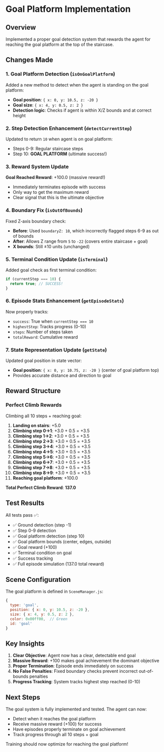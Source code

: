 # Goal Platform Implementation

## Overview
Implemented a proper goal detection system that rewards the agent for reaching the goal platform at the top of the staircase.

## Changes Made

### 1. Goal Platform Detection (`isOnGoalPlatform`)
Added a new method to detect when the agent is standing on the goal platform:
- **Goal position**: `{ x: 0, y: 10.5, z: -20 }`
- **Goal size**: `{ x: 4, y: 0.5, z: 2 }`
- **Detection logic**: Checks if agent is within X/Z bounds and at correct height

### 2. Step Detection Enhancement (`detectCurrentStep`)
Updated to return `10` when agent is on goal platform:
- Steps 0-9: Regular staircase steps
- Step 10: **GOAL PLATFORM** (ultimate success!)

### 3. Reward System Update
**Goal Reached Reward**: +100.0 (massive reward!)
- Immediately terminates episode with success
- Only way to get the maximum reward
- Clear signal that this is the ultimate objective

### 4. Boundary Fix (`isOutOfBounds`)
Fixed Z-axis boundary check:
- **Before**: Used `boundaryZ: 10`, which incorrectly flagged steps 6-9 as out of bounds
- **After**: Allows Z range from `5` to `-22` (covers entire staircase + goal)
- **X bounds**: Still ±10 units (unchanged)

### 5. Terminal Condition Update (`isTerminal`)
Added goal check as first terminal condition:
```javascript
if (currentStep === 10) {
  return true; // SUCCESS!
}
```

### 6. Episode Stats Enhancement (`getEpisodeStats`)
Now properly tracks:
- `success`: True when `currentStep === 10`
- `highestStep`: Tracks progress (0-10)
- `steps`: Number of steps taken
- `totalReward`: Cumulative reward

### 7. State Representation Update (`getState`)
Updated goal position in state vector:
- **Goal position**: `{ x: 0, y: 10.75, z: -20 }` (center of goal platform top)
- Provides accurate distance and direction to goal

## Reward Structure

### Perfect Climb Rewards
Climbing all 10 steps + reaching goal:
1. **Landing on stairs**: +5.0
2. **Climbing step 0→1**: +3.0 + 0.5 = +3.5
3. **Climbing step 1→2**: +3.0 + 0.5 = +3.5
4. **Climbing step 2→3**: +3.0 + 0.5 = +3.5
5. **Climbing step 3→4**: +3.0 + 0.5 = +3.5
6. **Climbing step 4→5**: +3.0 + 0.5 = +3.5
7. **Climbing step 5→6**: +3.0 + 0.5 = +3.5
8. **Climbing step 6→7**: +3.0 + 0.5 = +3.5
9. **Climbing step 7→8**: +3.0 + 0.5 = +3.5
10. **Climbing step 8→9**: +3.0 + 0.5 = +3.5
11. **Reaching goal platform**: +100.0

**Total Perfect Climb Reward**: **137.0**

## Test Results

All tests pass ✅:
- ✅ Ground detection (step -1)
- ✅ Step 0-9 detection
- ✅ Goal platform detection (step 10)
- ✅ Goal platform bounds (center, edges, outside)
- ✅ Goal reward (+100)
- ✅ Terminal condition on goal
- ✅ Success tracking
- ✅ Full episode simulation (137.0 total reward)

## Scene Configuration

The goal platform is defined in `SceneManager.js`:
```javascript
{
  type: 'goal',
  position: { x: 0, y: 10.5, z: -20 },
  size: { x: 4, y: 0.5, z: 2 },
  color: 0x00ff00,  // Green
  id: 'goal'
}
```

## Key Insights

1. **Clear Objective**: Agent now has a clear, detectable end goal
2. **Massive Reward**: +100 makes goal achievement the dominant objective
3. **Proper Termination**: Episode ends immediately on success
4. **No False Penalties**: Fixed boundary checks prevent incorrect out-of-bounds penalties
5. **Progress Tracking**: System tracks highest step reached (0-10)

## Next Steps

The goal system is fully implemented and tested. The agent can now:
- Detect when it reaches the goal platform
- Receive massive reward (+100) for success
- Have episodes properly terminate on goal achievement
- Track progress through all 10 steps + goal

Training should now optimize for reaching the goal platform!
